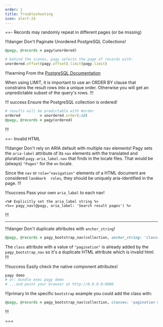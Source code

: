 ```yaml
---
order: 1
title: Troubleshooting
icon: alert-24
---
```


==- Records may randomly repeat in different pages (or be missing)

!!!danger Don't Paginate Unordered PostgreSQL Collections!

```rb
@pagy, @records = pagy(unordered)

# behind the scenes, pagy selects the page of records with: 
unordered.offset(pagy.offset).limit(pagy.limit)
```

!!!warning From the [PostgreSQL Documentation](https://www.postgresql.org/docs/16/queries-limit.html#:~:text=When%20using%20LIMIT,ORDER%20BY)

When using LIMIT, it is important to use an ORDER BY clause that constrains the result rows into a unique order. Otherwise you
will get an unpredictable subset of the query's rows.
!!!

!!! success Ensure the PostgreSQL collection is ordered!

```rb
# results will be predictable with #order
ordered         = unordered.order(:id)
@pagy, @records = pagy(ordered)
```

!!!

==- Invalid HTML

!!!danger Don't rely on ARIA default with multiple nav elements!
Pagy sets the `aria-label` attribute of its `nav` elements with the translated and pluralized `pagy.aria_label.nav` that finds in
the locale files. That would be (always) `"Pages"` for the `en` locale.

Since the `nav` or `role="navigation"` elements of a HTML document are considered `landmark  roles`, they
should be uniquely aria-identified in the page.
!!!

!!!success Pass your own `aria_label` to each nav!

```erb
<%# Explicitly set the aria_label string %> 
<%== pagy_nav(@pagy, aria_label: 'Search result pages') %>
```

!!!
<hr>

!!!danger Don't duplicate attributes with `anchor_string`!

```ruby
@pagy, @records = pagy_bootstrap_nav(collection, anchor_string: 'class="my-class"')
```

The `class` attribute with a value of `"pagination"` is already added by the `pagy_bootstrap_nav` so it's a duplicate HTML
attribute which is invalid html.
!!!  

!!!success Easily check the native component attributes!

```sh
pagy demo
# or: bundle exec pagy demo
# ...and point your browser at http://0.0.0.0:8000
```

!!!primary
In the specific `bootstrap` example you could add the class with:

```ruby
@pagy, @records = pagy_bootstrap_nav(collection, classes: 'pagination my-class')
```

!!!

===
